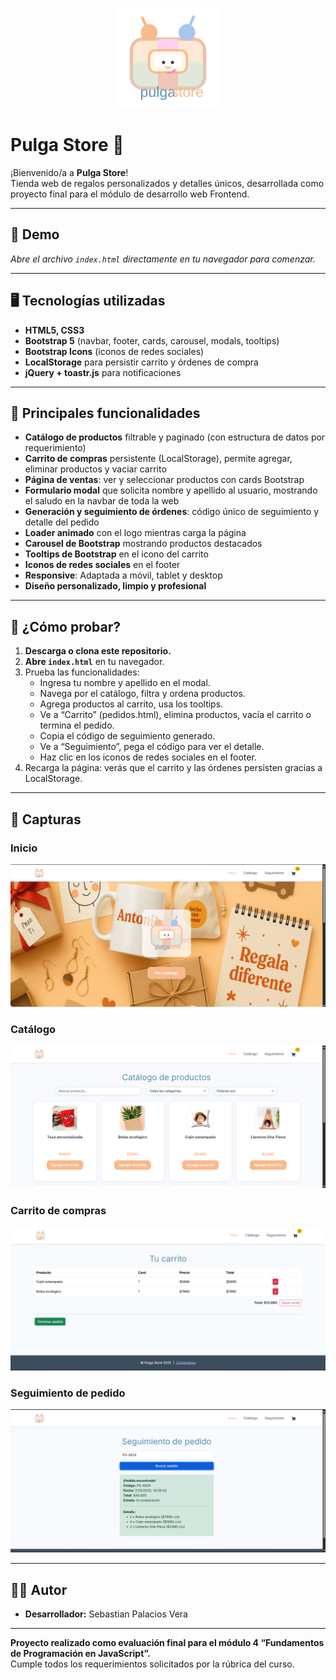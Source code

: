 <p align="center">
  <img src="img/logo.svg" alt="Pulga Store Logo" width="160" />
</p>

# Pulga Store 🛒

¡Bienvenido/a a **Pulga Store**!  
Tienda web de regalos personalizados y detalles únicos, desarrollada como proyecto final para el módulo de desarrollo web Frontend.

---

## 🚀 Demo

*Abre el archivo `index.html` directamente en tu navegador para comenzar.*

---

## 🖥️ Tecnologías utilizadas

- **HTML5, CSS3**  
- **Bootstrap 5** (navbar, footer, cards, carousel, modals, tooltips)
- **Bootstrap Icons** (iconos de redes sociales)
- **LocalStorage** para persistir carrito y órdenes de compra
- **jQuery + toastr.js** para notificaciones

---

## 🧩 Principales funcionalidades

- **Catálogo de productos** filtrable y paginado (con estructura de datos por requerimiento)
- **Carrito de compras** persistente (LocalStorage), permite agregar, eliminar productos y vaciar carrito
- **Página de ventas**: ver y seleccionar productos con cards Bootstrap
- **Formulario modal** que solicita nombre y apellido al usuario, mostrando el saludo en la navbar de toda la web
- **Generación y seguimiento de órdenes**: código único de seguimiento y detalle del pedido
- **Loader animado** con el logo mientras carga la página
- **Carousel de Bootstrap** mostrando productos destacados
- **Tooltips de Bootstrap** en el icono del carrito 
- **Iconos de redes sociales** en el footer
- **Responsive**: Adaptada a móvil, tablet y desktop
- **Diseño personalizado, limpio y profesional**

---

## 📝 ¿Cómo probar?

1. **Descarga o clona este repositorio.**
2. **Abre `index.html`** en tu navegador.
3. Prueba las funcionalidades:
   - Ingresa tu nombre y apellido en el modal.
   - Navega por el catálogo, filtra y ordena productos.
   - Agrega productos al carrito, usa los tooltips.
   - Ve a “Carrito” (pedidos.html), elimina productos, vacía el carrito o termina el pedido.
   - Copia el código de seguimiento generado.
   - Ve a “Seguimiento”, pega el código para ver el detalle.
   - Haz clic en los iconos de redes sociales en el footer.
4. Recarga la página: verás que el carrito y las órdenes persisten gracias a LocalStorage.

---

## 📸 Capturas
### Inicio
![Inicio](img/capturas/inicio.png)

### Catálogo
![Catálogo de productos](img/capturas/catalogo.png)

### Carrito de compras
![Carrito de compras](img/capturas/carrito.png)

### Seguimiento de pedido
![Seguimiento de pedido](img/capturas/seguimiento.png)

---

## 👨‍💻 Autor

- **Desarrollador:** Sebastian Palacios Vera

---

**Proyecto realizado como evaluación final para el módulo 4 “Fundamentos de Programación en JavaScript”.**  
Cumple todos los requerimientos solicitados por la rúbrica del curso.

